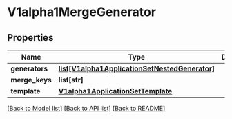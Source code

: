 # V1alpha1MergeGenerator

## Properties
Name | Type | Description | Notes
------------ | ------------- | ------------- | -------------
**generators** | [**list[V1alpha1ApplicationSetNestedGenerator]**](V1alpha1ApplicationSetNestedGenerator.md) |  | [optional] 
**merge_keys** | **list[str]** |  | [optional] 
**template** | [**V1alpha1ApplicationSetTemplate**](V1alpha1ApplicationSetTemplate.md) |  | [optional] 

[[Back to Model list]](../README.md#documentation-for-models) [[Back to API list]](../README.md#documentation-for-api-endpoints) [[Back to README]](../README.md)

